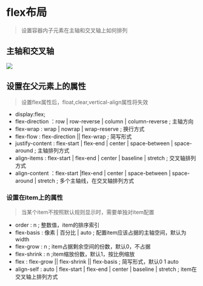 # flex布局

>设置容器内子元素在主轴和交叉轴上如何排列

## 主轴和交叉轴

![](https://p1-jj.byteimg.com/tos-cn-i-t2oaga2asx/gold-user-assets/2020/4/10/1716220d46d4bdaf~tplv-t2oaga2asx-image.image)

## 设置在父元素上的属性

>设置flex属性后，float,clear,vertical-align属性将失效

- display:flex;
- flex-direction ：row | row-reverse | column | column-reverse ; 主轴方向
- flex-wrap : wrap | nowrap | wrap-reserve ; 换行方式
- flex-flow : flex-direction || flex-wrap ; 简写形式
- justify-content : flex-start | flex-end | center | space-between | space-around ; 主轴排列方式
- align-items : flex-start | flex-end | center | baseline | stretch ; 交叉轴排列方式
- align-content ：flex-start |flex-end | center | space-between | space-around | stretch ; 多个主轴线，在交叉轴排列方式

### 设置在item上的属性

>当某个item不按照默认规则显示时，需要单独对item配置

- order : n ; 整数值，item的排序索引
- flex-basis : 像素 | 百分比 | auto ; 配置item应该占据的主轴空间，默认为width
- flex-grow : n ; item占据剩余空间的份数，默认0，不占据
- flex-shrink : n ;item缩放份数，默认1，按比例缩放
- flex : flex-grow || flex-shrink || flex-basis ; 简写形式，默认0 1 auto
- align-self : auto | flex-start | flex-end | center | baseline | stretch ; item在交叉轴上排列方式
